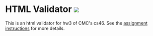 # HTML Validator ![]((https://api.travis-ci.com/mikeizbicki/html_validator.svg?branch=master))

This is an html validator for hw3 of CMC's cs46.
See the [assignment instructions](https://github.com/mikeizbicki/cmc-csci046/tree/master/hw3) for more details.
